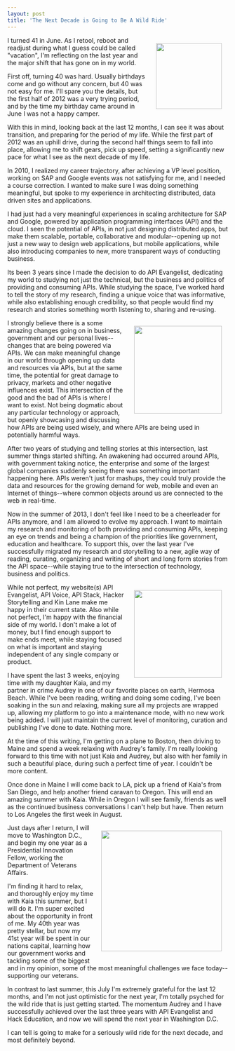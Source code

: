 ```yaml
---
layout: post
title: 'The Next Decade is Going to Be A Wild Ride'
---
```

<p><img style="padding: 15px;" src="https://s3.amazonaws.com/kinlane-productions/kin-lane/KinLane-04-2012-Headshot-3-250.jpg" alt="" width="150" align="right" /></p>
<p>I turned 41 in June. As I retool, reboot and readjust during what I guess could be called "vacation", I'm reflecting on the last year and the major shift that has gone on in my world.</p>
<p>First off, turning 40 was hard. Usually birthdays come and go without any concern, but 40 was not easy for me. I'll spare you the details, but the first half of 2012 was a very trying period, and by the time my birthday came around in June I was not a happy camper.</p>
<p>With this in mind, looking back at the last 12 months, I can see it was about transition, and preparing for the period of my life. While the first part of 2012 was an uphill drive, during the second half things seem to fall into place, allowing me to shift gears, pick up speed, setting a significantly new pace for what I see as the next decade of my life.</p>
<p>In 2010, I realized my career trajectory, after achieving a VP level position, working on SAP and Google events was not satisfying for me, and I needed a course correction. I wanted to make sure I was doing something meaningful, but spoke to my experience in architecting distributed, data driven sites and applications.</p>
<p>I had just had a very meaningful experiences in scaling architecture for SAP and Google, powered by application programming interfaces (API) and the cloud. I seen the potential of APIs, in not just designing distributed apps, but make them scalable, portable, collaborative and modular--opening up not just a new way to design web applications, but mobile applications, while also introducing companies to new, more transparent ways of conducting business.</p>
<p>Its been 3 years since I made the decision to do API Evangelist, dedicating my world to studying not just the technical, but the business and politics of providing and consuming APIs. While studying the space, I've worked hard to tell the story of my research, finding a unique voice that was informative, while also establishing enough credibility, so that people would find my research and stories something worth listening to, sharing and re-using.</p>
<p><img style="padding: 15px;" src="https://s3.amazonaws.com/kinlane-productions/kin-lane/audrey-kin-paris-2.JPG" alt="" width="200" align="right" /></p>
<p>I strongly believe there is a some amazing changes going on in business, government and our personal lives--changes that are being powered via APIs. We can make meaningful change in our world through opening up data and resources via APIs, but at the same time, the potential for great damage to privacy, markets and other negative influences exist. This intersection of the good and the bad of APIs is where I want to exist. Not being dogmatic about any particular technology or approach, but openly showcasing and discussing how APIs are being used wisely, and where APIs are being used in potentially harmful ways.</p>
<p>After two years of studying and telling stories at this intersection, last summer things started shifting. An awakening had occurred around APIs, with government taking notice, the enterprise and some of the largest global companies suddenly seeing there was something important happening here. APIs weren't just for mashups, they could truly provide the data and resources for the growing demand for web, mobile and even an Internet of things--where common objects around us are connected to the web in real-time.</p>
<p>Now in the summer of 2013, I don't feel like I need to be a cheerleader for APIs anymore, and I am allowed to evolve my approach. I want to maintain my research and monitoring of both providing and consuming APIs, keeping an eye on trends and being a champion of the priorities like government, education and healthcare. To support this, over the last year I've successfully migrated my research and storytelling to a new, agile way of reading, curating, organizing and writing of short and long form stories from the API space--while staying true to the intersection of technology, business and politics.</p>
<p><img style="padding: 15px;" src="https://s3.amazonaws.com/kinlane-productions/kin-lane/Kaia-And-Me.png" alt="" width="200" align="right" /></p>
<p>While not perfect, my website(s) API Evangelist, API Voice, API Stack, Hacker Storytelling and Kin Lane make me happy in their current state. Also while not perfect, I'm happy with the financial side of my world. I don't make a lot of money, but I find enough support to make ends meet, while staying focused on what is important and staying independent of any single company or product.</p>
<p>I have spent the last 3 weeks, enjoying time with my daughter Kaia, and my partner in crime Audrey in one of our favorite places on earth, Hermosa Beach.  While I've been reading, writing and doing some coding, I've been soaking in the sun and relaxing, making sure all my projects are wrapped up, allowing my platform to go into a maintenance mode, with no new work being added.  I will just maintain the current level of monitoring, curation and publishing I've done to date. Nothing more.</p>
<p>At the time of this writing, I'm getting on a plane to Boston, then driving to Maine and spend a week relaxing with Audrey's family. I'm really looking forward to this time with not just Kaia and Audrey, but also with her family in such a beautiful place, during such a perfect time of year. I couldn't be more content.</p>
<p>Once done in Maine I will come back to LA, pick up a friend of Kaia's from San Diego, and help another friend caravan to Oregon. This will end an amazing summer with Kaia.  While in Oregon I will see family, friends as well as the continued business conversations I can't help but have. Then return to Los Angeles the first week in August.</p>
<p><img style="padding: 15px;" src="https://s3.amazonaws.com/kinlane-productions/kin-lane/kin-lane-apistrat-chair.png" alt="" width="275" align="right" /></p>
<p>Just days after I return, I will move to Washington D.C., and begin my one year as a Presidential Innovation Fellow, working the Department of Veterans Affairs.</p>
<p>I'm finding it hard to relax, and thoroughly enjoy my time with Kaia this summer, but I will do it.  I'm super excited about the opportunity in front of me. My 40th year was pretty stellar, but now my 41st year will be spent in our nations capital, learning how our government works and tackling some of the biggest and in my opinion, some of the most meaningful challenges we face today--supporting our veterans.</p>
<p>In contrast to last summer, this July I'm extremely grateful for the last 12 months, and I'm not just optimistic for the next year, I'm totally psyched for the wild ride that is just getting started. The momentum Audrey and I have successfully achieved over the last three years with API Evangelist and Hack Education, and now we will spend the next year in Washington D.C.</p>
<p>I can tell is going to make for a seriously wild ride for the next decade, and most definitely beyond.</p>